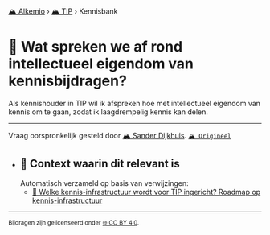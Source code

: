 [🏔️ Alkemio](https://welcome.alkem.io/) › [🏔️ TIP](https://alkem.io/tip/dashboard) › Kennisbank
# 📄 Wat spreken we af rond intellectueel eigendom van kennisbijdragen?
Als kennishouder in TIP wil ik afspreken hoe met intellectueel eigendom van kennis om te gaan, zodat ik laagdrempelig kennis kan delen.
***
 Vraag oorspronkelijk gesteld door [🏔️ Sander Dijkhuis](https://alkem.io/user/sander-dijkhuis-3912). [`🏔️ Origineel`](https://alkem.io/tip/collaboration/watsprekenweafro-7445)

- ## 📌 Context waarin dit relevant is
  Automatisch verzameld op basis van verwijzingen:
  - [📌 Welke kennis-infrastructuur wordt voor TIP ingericht? Roadmap op kennis-infrastructuur](welkekennis-infrast-7437.md#roadmapopkennis-in-7750)
* * *
<small>Bijdragen zijn gelicenseerd onder [🌐 CC BY 4.0](https://creativecommons.org/licenses/by/4.0/deed.nl).</small>
